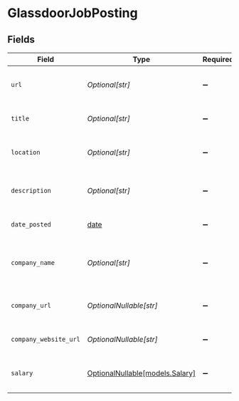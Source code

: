 # GlassdoorJobPosting


## Fields

| Field                                                                | Type                                                                 | Required                                                             | Description                                                          |
| -------------------------------------------------------------------- | -------------------------------------------------------------------- | -------------------------------------------------------------------- | -------------------------------------------------------------------- |
| `url`                                                                | *Optional[str]*                                                      | :heavy_minus_sign:                                                   | The URL link to the Glassdoor job posting                            |
| `title`                                                              | *Optional[str]*                                                      | :heavy_minus_sign:                                                   | The title of the job posting                                         |
| `location`                                                           | *Optional[str]*                                                      | :heavy_minus_sign:                                                   | The location of the job posting                                      |
| `description`                                                        | *Optional[str]*                                                      | :heavy_minus_sign:                                                   | Detailed description of the job posting                              |
| `date_posted`                                                        | [date](https://docs.python.org/3/library/datetime.html#date-objects) | :heavy_minus_sign:                                                   | Date when the job was posted                                         |
| `company_name`                                                       | *Optional[str]*                                                      | :heavy_minus_sign:                                                   | Name of the company offering the job                                 |
| `company_url`                                                        | *OptionalNullable[str]*                                              | :heavy_minus_sign:                                                   | URL to the company page on Glassdoor                                 |
| `company_website_url`                                                | *OptionalNullable[str]*                                              | :heavy_minus_sign:                                                   | URL to the company's website                                         |
| `salary`                                                             | [OptionalNullable[models.Salary]](../models/salary.md)               | :heavy_minus_sign:                                                   | Salary details for the job posting                                   |